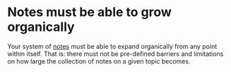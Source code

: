 # Notes must be able to grow organically

Your system of [notes](1ba3a51c_recommendations_for_long_term_notes.md) must be able to expand organically from any point within itself. That is: there must not be pre-defined barriers and limitations on how large the collection of notes on a given topic becomes.